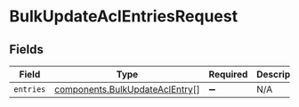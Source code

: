 # BulkUpdateAclEntriesRequest


## Fields

| Field                                                                        | Type                                                                         | Required                                                                     | Description                                                                  |
| ---------------------------------------------------------------------------- | ---------------------------------------------------------------------------- | ---------------------------------------------------------------------------- | ---------------------------------------------------------------------------- |
| `entries`                                                                    | [components.BulkUpdateAclEntry](../../models/shared/bulkupdateaclentry.md)[] | :heavy_minus_sign:                                                           | N/A                                                                          |